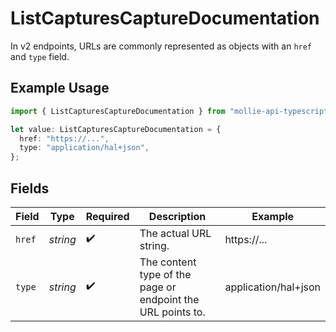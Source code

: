 # ListCapturesCaptureDocumentation

In v2 endpoints, URLs are commonly represented as objects with an `href` and `type` field.

## Example Usage

```typescript
import { ListCapturesCaptureDocumentation } from "mollie-api-typescript/models/operations";

let value: ListCapturesCaptureDocumentation = {
  href: "https://...",
  type: "application/hal+json",
};
```

## Fields

| Field                                                       | Type                                                        | Required                                                    | Description                                                 | Example                                                     |
| ----------------------------------------------------------- | ----------------------------------------------------------- | ----------------------------------------------------------- | ----------------------------------------------------------- | ----------------------------------------------------------- |
| `href`                                                      | *string*                                                    | :heavy_check_mark:                                          | The actual URL string.                                      | https://...                                                 |
| `type`                                                      | *string*                                                    | :heavy_check_mark:                                          | The content type of the page or endpoint the URL points to. | application/hal+json                                        |